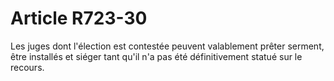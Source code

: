 # Article R723-30

Les juges dont l'élection est contestée peuvent valablement prêter serment, être installés et siéger tant qu'il n'a pas été définitivement statué sur le recours.